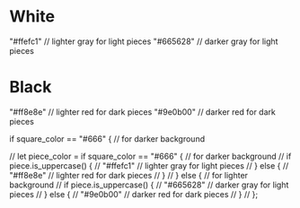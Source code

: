 # White
"#ffefc1" // lighter gray for light pieces
"#665628" // darker gray for light pieces

# Black
"#ff8e8e" // lighter red for dark pieces
"#9e0b00" // darker red for dark pieces

if square_color == "#666" { // for darker background





// let piece_color = if square_color == "#666" { // for darker background
//     if piece.is_uppercase() {
//         "#ffefc1" // lighter gray for light pieces
//     } else {
//         "#ff8e8e" // lighter red for dark pieces
//     }
                // } else { // for lighter background
                //     if piece.is_uppercase() {
                //         "#665628" // darker gray for light pieces
                //     } else {
                //         "#9e0b00" // darker red for dark pieces
                //     }
                // };
